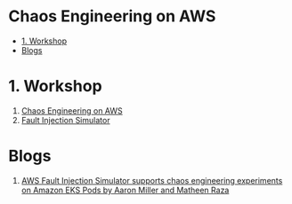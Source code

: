 <h1>Chaos Engineering on AWS</h1>

<!-- TOC -->

- [1. Workshop](#1-workshop)
- [Blogs](#blogs)

<!-- /TOC -->

# 1. Workshop

1. [Chaos Engineering on AWS](https://catalog.us-east-1.prod.workshops.aws/workshops/5fc0039f-9f15-47f8-aff0-09dc7b1779ee/en-US/010-introduction)
2. [Fault Injection Simulator](https://github.com/acantril/learn-cantrill-io-labs/tree/master/00-aws-simple-demos/aws-fault-injection-simulator)

# Blogs

1. [AWS Fault Injection Simulator supports chaos engineering experiments on Amazon EKS Pods by Aaron Miller and Matheen Raza](https://aws.amazon.com/blogs/containers/aws-fault-injection-simulator-supports-chaos-engineering-experiments-on-amazon-eks-pods/)